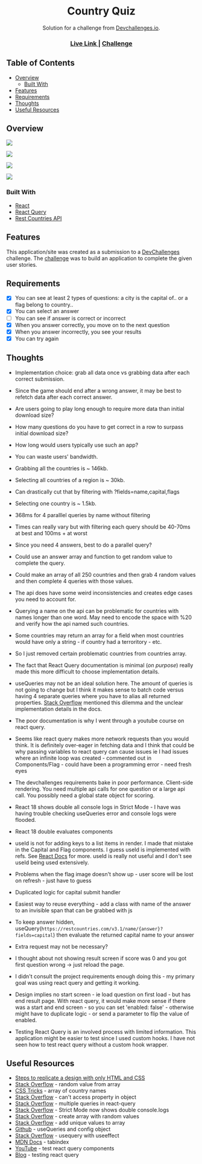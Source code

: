 <h1 align="center">Country Quiz</h1>

<div align="center">
   Solution for a challenge from  <a href="http://devchallenges.io" target="_blank">Devchallenges.io</a>.
</div>

<div align="center">
  <h3>
     <a href="https://jdegand.github.io/country-quiz">
      Live Link
    </a>
    <span> | </span>
    <a href="https://legacy.devchallenges.io/challenges/Bu3G2irnaXmfwQ8sZkw8">
      Challenge
    </a>
  </h3>
</div>

## Table of Contents

- [Overview](#overview)
  - [Built With](#built-with)
- [Features](#features)
- [Requirements](#requirements)
- [Thoughts](#thoughts)
- [Useful Resources](#useful-resources)

## Overview

![](country-quiz-capital-question.png)

![](country-quiz-answer-selected.png)

![](country-quiz-flag-mobile.png)

![](country-quiz-results.png)


### Built With

- [React](https://reactjs.org/)
- [React Query](https://react-query.tanstack.com/)
- [Rest Countries API](https://restcountries.com/)

## Features

This application/site was created as a submission to a [DevChallenges](https://devchallenges.io/challenges) challenge. The [challenge](https://legacy.devchallenges.io/challenges/Bu3G2irnaXmfwQ8sZkw8) was to build an application to complete the given user stories.

## Requirements

- [x] You can see at least 2 types of questions: a city is the capital of.. or a flag belong to country..
- [x] You can select an answer
- [ ] You can see if answer is correct or incorrect
- [x] When you answer correctly, you move on to the next question
- [x] When you answer incorrectly, you see your results
- [x] You can try again

## Thoughts 

- Implementation choice: grab all data once vs grabbing data after each correct submission.  

- Since the game should end after a wrong answer, it may be best to refetch data after each correct answer.  
- Are users going to play long enough to require more data than initial download size?
- How many questions do you have to get correct in a row to surpass initial download size? 
- How long would users typically use such an app? 
- You can waste users' bandwidth.   

- Grabbing all the countries is ~ 146kb.
- Selecting all countries of a region is ~ 30kb.

- Can drastically cut that by filtering with ?fields=name,capital,flags
- Selecting one country is ~ 1.5kb.

- 368ms for 4 paralllel queries by name without filtering

- Times can really vary but with filtering each query should be 40-70ms at best and 100ms + at worst

- Since you need 4 answers, best to do a parallel query?

- Could use an answer array and function to get random value to complete the query.  
- Could make an array of all 250 countries and then grab 4 random values and then complete 4 queries with those values. 

- The api does have some weird inconsistencies and creates edge cases you need to account for.  

- Querying a name on the api can be problematic for countries with names longer than one word.  May need to encode the space with %20 and verify how the api named such countries.   

- Some countries may return an array for a field when most countries would have only a string - if country had a terroritory - etc.

- So I just removed certain problematic countries from countries array.  

- The fact that React Query documentation is minimal (*on purpose*) really made this more difficult to choose implementation details.
- useQueries may not be an ideal solution here.  The amount of queries is not going to change but I think it makes sense to batch code versus having 4 separate queries where you have to alias all returned properties.  [Stack Overflow](https://stackoverflow.com/questions/66427968/how-to-handle-multiple-queries-with-react-query) mentioned this dilemma and the unclear implementation details in the docs.  
- The poor documentation is why I went through a youtube course on react query.  

- Seems like react query makes more network requests than you would think.  It is definitely over-eager in fetching data and I think that could be why passing variables to react query can cause issues ie I had issues where an infinite loop was created - commented out in Components/Flag - could have been a programming error - need fresh eyes 

- The devchallenges requirements bake in poor performance.  Client-side rendering.  You need multiple api calls for one question or a large api call.  You possibly need a global state object for scoring.

- React 18 shows double all console logs in Strict Mode - I have was having trouble checking useQueries error and console logs were flooded. 
- React 18 double evaluates components 

- useId is not for adding keys to a list items in render.  I made that mistake in the Capital and Flag components.  I guess useId is implemented with refs.  See [React Docs](https://reactjs.org/docs/hooks-reference.html#useid) for more.  useId is really not useful and I don't see useId being used extensively.  

- Problems when the flag image doesn't show up - user score will be lost on refresh - just have to guess 
- Duplicated logic for capital submit handler
- Easiest way to reuse everything - add a class with name of the answer to an invisible span that can be grabbed with js 
- To keep answer hidden, useQuery(`https://restcountries.com/v3.1/name/{answer}?fields=capital`) then evaluate the returned capital name to your answer 
- Extra request may not be necessary?

- I thought about not showing result screen if score was 0 and you got first question wrong -> just reload the page.  

- I didn't consult the project requirements enough doing this - my primary goal was using react query and getting it working.
- Design implies no start screen - ie load question on first load - but has end result page.  With react query, it would make more sense if there was a start and end screen - so you can set 'enabled: false' - otherwise might have to duplicate logic - or send a parameter to flip the value of enabled.  

- Testing React Query is an involved process with limited information.  This application might be easier to test since I used custom hooks.  I have not seen how to test react query without a custom hook wrapper.  

## Useful Resources

- [Steps to replicate a design with only HTML and CSS](https://devchallenges-blogs.web.app/how-to-replicate-design/)
- [Stack Overflow](https://stackoverflow.com/questions/4550505/getting-a-random-value-from-a-javascript-array) - random value from array
- [CSS Tricks](https://css-tricks.com/snippets/javascript/array-of-country-names/) - array of country names
- [Stack Overflow](https://stackoverflow.com/questions/17546953/cant-access-object-property-even-though-it-shows-up-in-a-console-log) - can't access property in object
- [Stack Overflow](https://stackoverflow.com/questions/66427968/how-to-handle-multiple-queries-with-react-query) - multiple queries in react-query
- [Stack Overflow](https://stackoverflow.com/questions/71522324/react-can-and-will-sometimes-call-your-components-multiple-times) - Strict Mode now shows double console.logs
- [Stack Overflow](https://stackoverflow.com/questions/5836833/create-an-array-with-random-values) - create array with random values
- [Stack Overflow](https://stackoverflow.com/questions/53779182/how-to-append-value-to-an-array-only-if-not-exists-and-remove-it-if-not) - add unique values to array
- [Github](https://github.com/tannerlinsley/react-query/discussions/3227) - useQueries and config object
- [Stack Overflow](https://stackoverflow.com/questions/70602394/react-usequery-hook-with-useeffect-hook) - usequery with useeffect
- [MDN Docs](https://developer.mozilla.org/en-US/docs/Web/HTML/Global_attributes/tabindex) - tabindex
- [YouTube](https://www.youtube.com/watch?v=ZfvOHRX-FDM) - test react query components
- [Blog](https://tkdodo.eu/blog/testing-react-query) - testing react query

